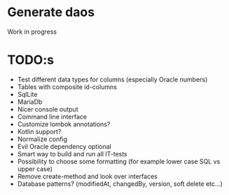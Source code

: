 # Generate daos

 Work in progress

# TODO:s
* Test different data types for columns (especially Oracle numbers)
* Tables with composite id-columns
* SqlLite
* MariaDb
* Nicer console output
* Command line interface
* Customize lombok annotations?
* Kotlin support?
* Normalize config
* Evil Oracle dependency optional
* Smart way to build and run all IT-tests
* Possibility to choose some formatting (for example lower case SQL vs upper case)
* Remove create-method and look over interfaces
* Database patterns? (modifiedAt, changedBy, version, soft delete etc...)
